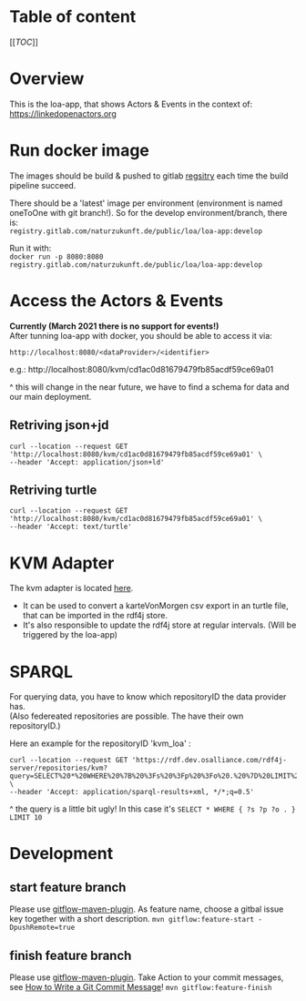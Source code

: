 # Table of content
[[_TOC_]]

# Overview
This is the loa-app, that shows Actors & Events in the context of: https://linkedopenactors.org

# Run docker image
The images should be build & pushed to gitlab [regsitry](https://gitlab.com/naturzukunft.de/public/loa/loa-app/container_registry) each time the build pipeline succeed.  
  
There should be a 'latest' image per environment (environment is named oneToOne with git branch!). So for the develop environment/branch, there is:  
`registry.gitlab.com/naturzukunft.de/public/loa/loa-app:develop`  
  
Run it with:  
`docker run -p 8080:8080 registry.gitlab.com/naturzukunft.de/public/loa/loa-app:develop`

# Access the Actors & Events
**Currently (March 2021 there is no support for events!)**  
After tunning loa-app with docker, you should be able to access it via:  
  
`http://localhost:8080/<dataProvider>/<identifier>`  
  
e.g.: http://localhost:8080/kvm/cd1ac0d81679479fb85acdf59ce69a01  
  
^ this will change in the near future, we have to find a schema for data and our main deployment.

## Retriving json+jd
```
curl --location --request GET 'http://localhost:8080/kvm/cd1ac0d81679479fb85acdf59ce69a01' \
--header 'Accept: application/json+ld'
```

## Retriving turtle
```
curl --location --request GET 'http://localhost:8080/kvm/cd1ac0d81679479fb85acdf59ce69a01' \
--header 'Accept: text/turtle'
```

# KVM Adapter
The kvm adapter is located [here](https://gitlab.com/naturzukunft.de/public/loa/kvm-adapter).
- It can be used to convert a karteVonMorgen csv export in an turtle file, that can be imported in the rdf4j store.
- It's also responsible to update the rdf4j store at regular intervals. (Will be triggered by the loa-app)

# SPARQL
For querying data, you have to know which repositoryID the data provider has.  
(Also federeated repositories are possible. The have their own repositoryID.)

Here an example for the repositoryID 'kvm_loa' :

```
curl --location --request GET 'https://rdf.dev.osalliance.com/rdf4j-server/repositories/kvm?query=SELECT%20*%20WHERE%20%7B%20%3Fs%20%3Fp%20%3Fo%20.%20%7D%20LIMIT%2010' \
--header 'Accept: application/sparql-results+xml, */*;q=0.5'
```

^ the query is a little bit ugly! In this case it's `SELECT * WHERE { ?s ?p ?o . } LIMIT 10`

# Development
## start feature branch
Please use [gitflow-maven-plugin](https://github.com/aleksandr-m/gitflow-maven-plugin). As feature name, choose a gitbal issue key together with a short description.
`mvn gitflow:feature-start -DpushRemote=true`

## finish feature branch
Please use [gitflow-maven-plugin](https://github.com/aleksandr-m/gitflow-maven-plugin). Take Action to your commit messages, see [How to Write a Git Commit Message](https://chris.beams.io/posts/git-commit/)! 
`mvn gitflow:feature-finish`
